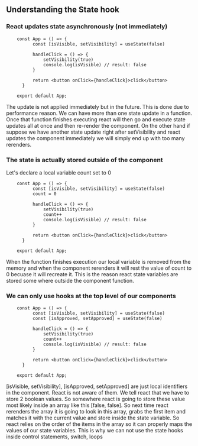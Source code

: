 ## Understanding the State hook

### React updates state asynchronously (not immediately)

```
    const App = () => {
          const [isVisible, setVisibility] = useState(false)

          handleClick = () => {
              setVisibility(true)
              console.log(isVisible) // result: false
          }

          return <button onClick={handleClick}>click</button>
      }

    export default App;

```

The update is not applied immediately but in the future. This is done due to performance reason. We can have more than one state update in a function. Once that function finishes executing react will then go and execute state updates all at once and then re-render the component. On the other hand if suppose we have another state update right after setVisibility and react updates the component immediately we will simply end up with too many rerenders.

### The state is actually stored outside of the component

Let's declare a local variable count set to 0

```
    const App = () => {
          const [isVisible, setVisibility] = useState(false)
          count = 0

          handleClick = () => {
              setVisibility(true)
              count++
              console.log(isVisible) // result: false
          }

          return <button onClick={handleClick}>click</button>
      }

    export default App;

```

When the function finishes execution our local variable is removed from the memory and when the component rerenders it will rest the value of count to 0 becuase it will recreate it. This is the reason react state variables are stored some where outside the component function.

### We can only use hooks at the top level of our components

```
    const App = () => {
          const [isVisible, setVisibility] = useState(false)
          const [isApproved, setApproved] = useState(false)

          handleClick = () => {
              setVisibility(true)
              count++
              console.log(isVisible) // result: false
          }

          return <button onClick={handleClick}>click</button>
      }

    export default App;

```

[isVisible, setVisibility], [isApproved, setApproved] are just local identifiers in the component. React is not aware of them. We tell react that we have to store 2 boolean values. So somewhere react is going to store these value most likely inside an array like this [false, false]. So next time react rerenders the array it is going to look in this array, grabs the first item and matches it with the current value and store inside the state variable. So react relies on the order of the items in the array so it can properly maps the values of our state variables. This is why we can not use the state hooks inside control statements, switch, loops
